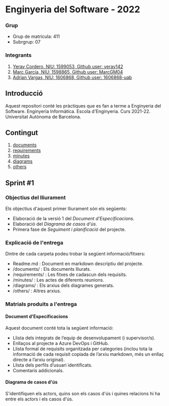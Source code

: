 # Enginyeria del Software - 2022
### Grup
* Grup de matrícula: 411
* Subrgrup: 07

### Integrants
1. [Yeray Cordero, NIU: 1599053, Github user: yeray142](https://github.com/yeray142)
2. [Marc Garcia, NIU: 1598865, Github user: MarcGM04](https://github.com/MarcGM04)
3. [Adrian Vargas, NIU: 1606868, Github user: 1606868-uab](https://github.com/1606868-uab)

## Introducció
Aquest repositori conté les pràctiques que es fan a terme a Enginyeria del Software. Enginyeria Informàtica. Escola d'Enginyeria. Curs 2021-22. Universitat Autònoma de Barcelona.

## Contingut
1. [documents](https://github.com/yeray142/es2022uab/tree/master/documents)
2. [requirements](https://github.com/yeray142/es2022uab/tree/master/requirements)
3. [minutes](https://github.com/yeray142/es2022uab/tree/master/minutes)
4. [diagrams](https://github.com/yeray142/es2022uab/tree/master/diagrams)
5. [others](https://github.com/yeray142/es2022uab/tree/master/others)

## Sprint #1

### Objectius del lliurament
Els objectius d'aquest primer lliurament són els següents:
* Elaboració de la versió 1 del _Document d'Especificacions_.
* Elaboració del _Diagrama de casos d'ús_.
* Primera fase de _Seguiment i planificació_ del projecte.

### Explicació de l'entrega
Dintre de cada carpeta podeu trobar la següent informació/fitxers:
* Readme.md : Document en markdown descriptiu del projecte.
* /documents/ : Els documents lliurats.
* /requirements/ : Les fitxes de cadascun dels requisits.
* /minutes/ : Les actes de diferents reunions.
* /diagrams/ : Els arxius dels diagrames generats.
* /others/ : Altres arxius.

### Matrials produits a l'entrega

#### Document d'Especificacions
Aquest document conté tota la següent informació:
* Llista dels integrats de l’equip de desenvolupament (i supervisor/s).
* Enllaços al projecte a Azure DevOps i GitHub.
* Llista formal de requisits organitzada per categories (inclou tota la informació de cada requisit copiada de l’arxiu markdown, més un enllaç directe a l’arxiu original).
* Llista dels perfils d’usuari identificats.
* Comentaris addicionals.

#### Diagrama de casos d'ús
S'identifiquen els actors, quins son els casos d'ús i quines relacions hi ha entre els actors i els casos d'ús.
